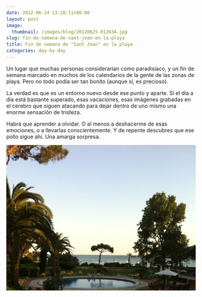 ```yaml
---
date: 2012-06-24 23:28:11+00:00
layout: post
image:
  thumbnail: /images/blog/20120625-012634.jpg
slug: fin-de-semana-de-sant-joan-en-la-playa
title: Fin de semana de "Sant Joan" en la playa
categories: day-by-day
---
```


Un lugar que muchas personas considerarían como paradisiaco, y un fin de semana marcado en muchos de los calendarios de la gente de las zonas de playa. Pero no todo podía ser tan bonito (aunque sí, es precioso).

La verdad es que es un entorno nuevo desde ese punto y aparte. Si el día a día está bastante superado, esas vacaciones, esas imágenes grabadas en el cerebro que siguen atacando para dejar dentro de uno mismo una enorme sensación de tristeza.

Habrá que aprender a olvidar. O al menos a deshacerme de esas emociones, o a llevarlas conscientemente. Y de repente descubres que ese pollo sigue ahí. Una amarga sorpresa.

[![20120625-012634.jpg](/images/blog/20120625-012634.jpg)](/images/blog/20120625-012634.jpg)

